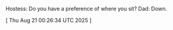  
Hostess: Do you have a preference of where you sit?
Dad: Down.
 
[ 
Thu Aug 21 00:26:34 UTC 2025
 ]
